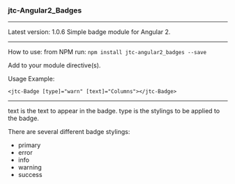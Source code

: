 ### jtc-Angular2_Badges
___
Latest version: 1.0.6
Simple badge module for Angular 2.
___
How to use:
from NPM run: `npm install jtc-angular2_badges --save` 

Add to your module directive(s).

Usage Example: 
```
<jtc-Badge [type]="warn" [text]="Columns"></jtc-Badge>
``` 

___
text is the text to appear in the badge.
type is the stylings to be applied to the badge.

There are several different badge stylings:
<ul>
<li>primary</li>
<li>error</li>
<li>info</li>
<li>warning</li>
<li>success</li>
</ul>
